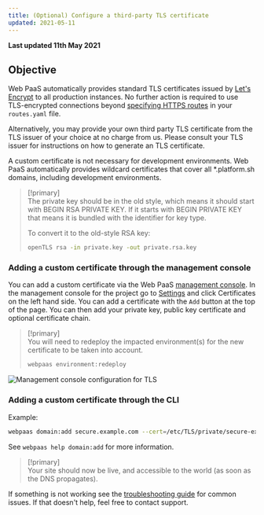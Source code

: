 ```yaml
---
title: (Optional) Configure a third-party TLS certificate
updated: 2021-05-11
---
```


**Last updated 11th May 2021**



## Objective  

Web PaaS automatically provides standard TLS certificates issued by [Let's Encrypt](https://letsencrypt.org/) to all production instances. No further action is required to use TLS-encrypted connections beyond [specifying HTTPS routes](/pages/web/web-paas/configuration-routes/https) in your `routes.yaml` file.

Alternatively, you may provide your own third party TLS certificate from the TLS issuer of your choice at no charge from us.  Please consult your TLS issuer for instructions on how to generate an TLS certificate.

A custom certificate is not necessary for development environments.  Web PaaS automatically provides wildcard certificates that cover all \*.platform.sh domains, including development environments.

> [!primary]  
> The private key should be in the old style, which means it should start with BEGIN RSA PRIVATE KEY. If it starts with BEGIN PRIVATE KEY that means it is bundled with the identifier for key type.
> 
> To convert it to the old-style RSA key:
> 
> ```bash
> openTLS rsa -in private.key -out private.rsa.key
> ```
> 
> 


### Adding a custom certificate through the management console

You can add a custom certificate via the Web PaaS [management console](/pages/web/web-paas/administration-web). In the management console for the project go to [Settings](/pages/web/web-paas/administration-web/configure-project) and click Certificates on the left hand side. You can add a certificate with the `Add` button at the top of the page. You can then add your private key, public key certificate and optional certificate chain.

> [!primary]  
> You will need to redeploy the impacted environment(s) for the new certificate to be taken into account.
> 
> ```bash
> webpaas environment:redeploy
> ```
> 

![Management console configuration for TLS](images/settings-certificates.png)


### Adding a custom certificate through the CLI

Example:
```bash
webpaas domain:add secure.example.com --cert=/etc/TLS/private/secure-example-com.crt --key=/etc/TLS/private/secure-example-com.key
```

See `webpaas help domain:add` for more information.

> [!primary]  
> Your site should now be live, and accessible to the world (as soon as the DNS propagates).
> 

If something is not working see the [troubleshooting guide](/pages/web/web-paas/domains-troubleshoot) for common issues. If that doesn't help, feel free to contact support.
